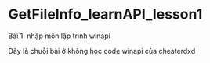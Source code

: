 # GetFileInfo_learnAPI_lesson1
Bài 1: nhập môn lập trình winapi 

Đây là chuỗi bài ở không học code winapi của cheaterdxd

